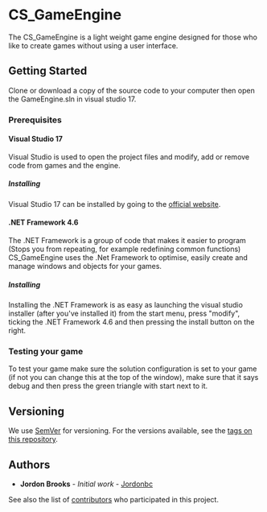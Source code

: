 # CS_GameEngine
The CS_GameEngine is a light weight game engine designed for those who like to create games without using a user interface.

## Getting Started
Clone or download a copy of the source code to your computer then open the GameEngine.sln in visual studio 17.

### Prerequisites

#### Visual Studio 17
Visual Studio is used to open the project files and modify, add or remove code from games and the engine.

##### Installing
Visual Studio 17 can be installed by going to the [official website](https://visualstudio.microsoft.com/downloads/).

#### .NET Framework 4.6
The .NET Framework is a group of code that makes it easier to program (Stops you from repeating, for example redefining common functions) CS_GameEngine uses the .Net Framework to optimise, easily create and manage windows and objects for your games.

##### Installing
Installing the .NET Framework is as easy as launching the visual studio installer (after you've installed it) from the start menu, press "modify", ticking the .NET Framework 4.6 and then pressing the install button on the right.

### Testing your game
To test your game make sure the solution configuration is set to your game (if not you can change this at the top of the window), make sure that it says debug and then press the green triangle with start next to it.

## Versioning

We use [SemVer](http://semver.org/) for versioning. For the versions available, see the [tags on this repository](https://github.com/Jordonbc/CS_GameEngine/tags).

## Authors

* **Jordon Brooks** - *Initial work* - [Jordonbc](https://github.com/jordonbc)

See also the list of [contributors](https://github.com/Jordonbc/CS_GameEngine/contributors) who participated in this project.
